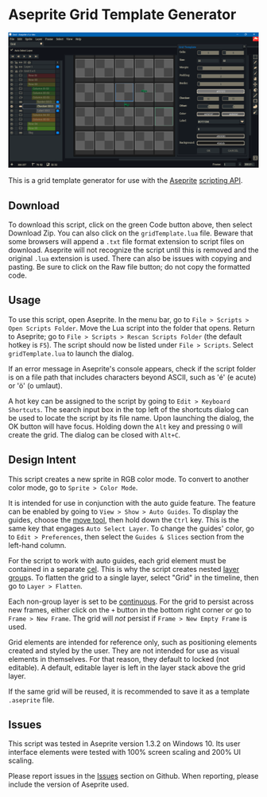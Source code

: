 # Aseprite Grid Template Generator

![Screen Cap](screenCap.png)

This is a grid template generator for use with the [Aseprite](https://www.aseprite.org/) [scripting API](https://github.com/aseprite/api).

## Download

To download this script, click on the green Code button above, then select Download Zip. You can also click on the `gridTemplate.lua` file. Beware that some browsers will append a `.txt` file format extension to script files on download. Aseprite will not recognize the script until this is removed and the original `.lua` extension is used. There can also be issues with copying and pasting. Be sure to click on the Raw file button; do not copy the formatted code.

## Usage

To use this script, open Aseprite. In the menu bar, go to `File > Scripts > Open Scripts Folder`. Move the Lua script into the folder that opens. Return to Aseprite; go to `File > Scripts > Rescan Scripts Folder` (the default hotkey is `F5`). The script should now be listed under `File > Scripts`. Select `gridTemplate.lua` to launch the dialog.

If an error message in Aseprite's console appears, check if the script folder is on a file path that includes characters beyond ASCII, such as 'é' (e acute) or 'ö' (o umlaut).

A hot key can be assigned to the script by going to `Edit > Keyboard Shortcuts`. The search input box in the top left of the shortcuts dialog can be used to locate the script by its file name. Upon launching the dialog, the OK button will have focus. Holding down the `Alt` key and pressing `O` will create the grid. The dialog can be closed with `Alt+C`.

## Design Intent

This script creates a new sprite in RGB color mode. To convert to another color mode, go to `Sprite > Color Mode`.

It is intended for use in conjunction with the auto guide feature. The feature can be enabled by going to `View > Show > Auto Guides`. To display the guides, choose the [move tool](https://www.aseprite.org/docs/move-tool), then hold down the `Ctrl` key. This is the same key that engages `Auto Select Layer`. To change the guides' color, go to `Edit > Preferences`, then select the `Guides & Slices` section from the left-hand column.

For the script to work with auto guides, each grid element must be contained in a separate [cel](https://www.aseprite.org/docs/cel). This is why the script creates nested [layer group](https://www.aseprite.org/docs/layer-group)s. To flatten the grid to a single layer, select "Grid" in the timeline, then go to `Layer > Flatten`.

Each non-group layer is set to be [continuous](https://www.aseprite.org/docs/continuous-layers/). For the grid to persist across new frames, either click on the `+` button in the bottom right corner or go to `Frame > New Frame`. The grid will *not* persist if `Frame > New Empty Frame` is used.

Grid elements are intended for reference only, such as positioning elements created and styled by the user. They are not intended for use as visual elements in themselves. For that reason, they default to locked (not editable). A default, editable layer is left in the layer stack above the grid layer.

If the same grid will be reused, it is recommended to save it as a template `.aseprite` file.

## Issues

This script was tested in Aseprite version 1.3.2 on Windows 10. Its user interface elements were tested with 100% screen scaling and 200% UI scaling.

Please report issues in the [Issues](https://github.com/behreajj/AseGridTemplate/issues) section on Github. When reporting, please include the version of Aseprite used.
